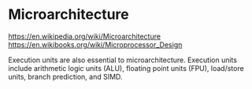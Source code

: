 # Microarchitecture

https://en.wikipedia.org/wiki/Microarchitecture
https://en.wikibooks.org/wiki/Microprocessor_Design

Execution units are also essential to microarchitecture. Execution units include arithmetic logic units (ALU), floating point units (FPU), load/store units, branch prediction, and SIMD.

